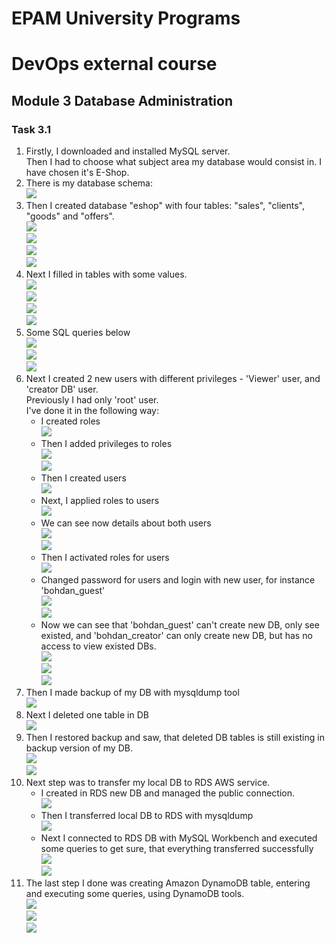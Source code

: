 # EPAM University Programs
# DevOps external course
## Module 3 Database Administration
### Task 3.1

1. Firstly, I downloaded and installed MySQL server. <br>
Then I had to choose what subject area my database would consist in.
I have chosen it's E-Shop.
2. There is my database schema: <br>
![](https://github.com/Bogdan1707/DevOps_online_Kyiv_2020Q42021Q1/blob/main/m3/task3.1/images/1.png?raw=true)<br>
3. Then I created database "eshop" with four tables: "sales", "clients", "goods" and "offers". <br>
![](https://github.com/Bogdan1707/DevOps_online_Kyiv_2020Q42021Q1/blob/main/m3/task3.1/images/2.png?raw=true)<br>
![](https://github.com/Bogdan1707/DevOps_online_Kyiv_2020Q42021Q1/blob/main/m3/task3.1/images/3.png?raw=true)<br>
![](https://github.com/Bogdan1707/DevOps_online_Kyiv_2020Q42021Q1/blob/main/m3/task3.1/images/4.png?raw=true)<br>
![](https://github.com/Bogdan1707/DevOps_online_Kyiv_2020Q42021Q1/blob/main/m3/task3.1/images/5.png?raw=true)<br>
4. Next I filled in tables with some values. <br>
![](https://github.com/Bogdan1707/DevOps_online_Kyiv_2020Q42021Q1/blob/main/m3/task3.1/images/6.png?raw=true)<br>
![](https://github.com/Bogdan1707/DevOps_online_Kyiv_2020Q42021Q1/blob/main/m3/task3.1/images/7.png?raw=true)<br>
![](https://github.com/Bogdan1707/DevOps_online_Kyiv_2020Q42021Q1/blob/main/m3/task3.1/images/8.png?raw=true)<br>
![](https://github.com/Bogdan1707/DevOps_online_Kyiv_2020Q42021Q1/blob/main/m3/task3.1/images/9.png?raw=true)<br>
5. Some SQL queries below <br>
![](https://github.com/Bogdan1707/DevOps_online_Kyiv_2020Q42021Q1/blob/main/m3/task3.1/images/10.png?raw=true)<br>
![](https://github.com/Bogdan1707/DevOps_online_Kyiv_2020Q42021Q1/blob/main/m3/task3.1/images/11.png?raw=true)<br>
![](https://github.com/Bogdan1707/DevOps_online_Kyiv_2020Q42021Q1/blob/main/m3/task3.1/images/12.png?raw=true)<br>
6. Next I created 2 new users with different privileges - 'Viewer' user, and 'creator DB' user. <br> Previously I had only 'root' user. <br>
I've done it in the following way: <br>
    * I created roles <br>
    ![](https://github.com/Bogdan1707/DevOps_online_Kyiv_2020Q42021Q1/blob/main/m3/task3.1/images/13.png?raw=true)<br>
    * Then I added privileges to roles<br>
    ![](https://github.com/Bogdan1707/DevOps_online_Kyiv_2020Q42021Q1/blob/main/m3/task3.1/images/14.png?raw=true)<br>
    ![](https://github.com/Bogdan1707/DevOps_online_Kyiv_2020Q42021Q1/blob/main/m3/task3.1/images/15.png?raw=true)<br>
    * Then I created users <br>
    ![](https://github.com/Bogdan1707/DevOps_online_Kyiv_2020Q42021Q1/blob/main/m3/task3.1/images/16.png?raw=true)<br>
    * Next, I applied roles to users <br>
    ![](https://github.com/Bogdan1707/DevOps_online_Kyiv_2020Q42021Q1/blob/main/m3/task3.1/images/17.png?raw=true)<br>
    * We can see now details about both users <br>
    ![](https://github.com/Bogdan1707/DevOps_online_Kyiv_2020Q42021Q1/blob/main/m3/task3.1/images/18.png?raw=true)<br>
    ![](https://github.com/Bogdan1707/DevOps_online_Kyiv_2020Q42021Q1/blob/main/m3/task3.1/images/19.png?raw=true)<br>
    * Then I activated roles for users <br>
    ![](https://github.com/Bogdan1707/DevOps_online_Kyiv_2020Q42021Q1/blob/main/m3/task3.1/images/20.png?raw=true)<br>
    * Changed password for users and login with new user, for instance 'bohdan_guest' <br>
    ![](https://github.com/Bogdan1707/DevOps_online_Kyiv_2020Q42021Q1/blob/main/m3/task3.1/images/21.png?raw=true)<br>
    ![](https://github.com/Bogdan1707/DevOps_online_Kyiv_2020Q42021Q1/blob/main/m3/task3.1/images/22.png?raw=true)<br>
    * Now we can see that 'bohdan_guest' can't create new DB, only see existed, and 'bohdan_creator' can only create new DB, but has no access to view existed DBs. <br>
    ![](https://github.com/Bogdan1707/DevOps_online_Kyiv_2020Q42021Q1/blob/main/m3/task3.1/images/23.png?raw=true)<br>
    ![](https://github.com/Bogdan1707/DevOps_online_Kyiv_2020Q42021Q1/blob/main/m3/task3.1/images/24.png?raw=true)<br>
    ![](https://github.com/Bogdan1707/DevOps_online_Kyiv_2020Q42021Q1/blob/main/m3/task3.1/images/25.png?raw=true)<br>
7. Then I made backup of my DB with mysqldump tool <br>
![](https://github.com/Bogdan1707/DevOps_online_Kyiv_2020Q42021Q1/blob/main/m3/task3.1/images/26.png?raw=true)<br>
8. Next I deleted one table in DB <br>
![](https://github.com/Bogdan1707/DevOps_online_Kyiv_2020Q42021Q1/blob/main/m3/task3.1/images/27.png?raw=true)<br>
9. Then I restored backup and saw, that deleted DB tables is still existing in backup version of my DB. <br>
![](https://github.com/Bogdan1707/DevOps_online_Kyiv_2020Q42021Q1/blob/main/m3/task3.1/images/28.png?raw=true)<br>
![](https://github.com/Bogdan1707/DevOps_online_Kyiv_2020Q42021Q1/blob/main/m3/task3.1/images/29.png?raw=true)<br>
10. Next step was to transfer my local DB to RDS AWS service. <br>
    * I created in RDS new DB and managed the public connection. <br>
    ![](https://github.com/Bogdan1707/DevOps_online_Kyiv_2020Q42021Q1/blob/main/m3/task3.1/images/30.png?raw=true)<br>
    * Then I transferred local DB to RDS with mysqldump <br>
    ![](https://github.com/Bogdan1707/DevOps_online_Kyiv_2020Q42021Q1/blob/main/m3/task3.1/images/31.png?raw=true)<br>
    * Next I connected to RDS DB with MySQL Workbench and executed some queries to get sure, that everything transferred successfully <br>
    ![](https://github.com/Bogdan1707/DevOps_online_Kyiv_2020Q42021Q1/blob/main/m3/task3.1/images/32.png?raw=true)<br>
    ![](https://github.com/Bogdan1707/DevOps_online_Kyiv_2020Q42021Q1/blob/main/m3/task3.1/images/33.png?raw=true)<br>
11. The last step I done was creating Amazon DynamoDB table, entering and executing some queries, using DynamoDB tools. <br>
![](https://github.com/Bogdan1707/DevOps_online_Kyiv_2020Q42021Q1/blob/main/m3/task3.1/images/34.png?raw=true)<br>
![](https://github.com/Bogdan1707/DevOps_online_Kyiv_2020Q42021Q1/blob/main/m3/task3.1/images/35.png?raw=true)<br>
![](https://github.com/Bogdan1707/DevOps_online_Kyiv_2020Q42021Q1/blob/main/m3/task3.1/images/36.png?raw=true)<br>
